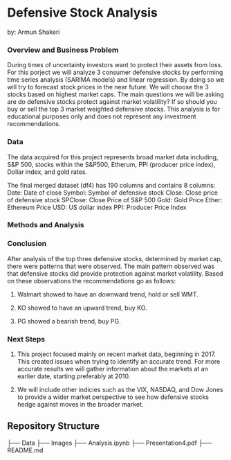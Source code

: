 # Defensive Stock Analysis
by: Armun Shakeri

### Overview and Business Problem

During times of uncertainty investors want to protect their assets from loss. For this porject we will analyze 3 consumer defensive stocks by performing time series analysis (SARIMA models) and linear regression. By doing so we will try to forecast stock prices in the near future. We will choose the 3 stocks based on highest market caps. The main questions we will be asking are do defensive stocks protect against market volatility? If so should you buy or sell the top 3 market weighted defensive stocks. This analysis is for educational purposes only and does not represent any investment recommendations.


### Data

The data acquired for this project represents broad market data including, S&P 500, stocks within the S&P500, Etherum, PPI (producer price index), Dollar index, and gold rates.

The final merged dataset (df4) has 190 columns and contains 8 columns:
Date: Date of close
Symbol: Symbol of defensive stock
Close: Close price of defensive stock
SPClose: Close Price of S&P 500
Gold: Gold Price
Ether: Ethereum Price
USD: US dollar index
PPI: Producer Price Index

### Methods and Analysis



### Conclusion

After analysis of the top three defensive stocks, determined by market cap, there were patterns that were observed. The main pattern observed was that defensive stocks did provide protection against market volatility. Based on these observations the recommendations go as follows:


1) Walmart showed to have an downward trend, hold or sell WMT.


2) KO showed to have an upward trend, buy KO.


3) PG showed a bearish trend, buy PG.


### Next Steps

1) This project focused mainly on recent market data, beginning in 2017. This created issues when trying to identify an accurate trend. For more accurate results we will gather information about the markets at an earlier date, starting preferably at 2010.

2) We will include other indicies such as the VIX, NASDAQ, and Dow Jones to provide a wider market perspective to see how defensive stocks hedge against moves in the broader market.


## Repository Structure

├── Data
├── Images
├── Analysis.ipynb
├── Presentation4.pdf 
├── README.md 